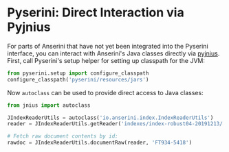# Pyserini: Direct Interaction via Pyjnius

For parts of Anserini that have not yet been integrated into the Pyserini interface, you can interact with Anserini's Java classes directly via [pyjnius](https://github.com/kivy/pyjnius). 
First, call Pyserini's setup helper for setting up classpath for the JVM:

```python
from pyserini.setup import configure_classpath
configure_classpath('pyserini/resources/jars')
```

Now `autoclass` can be used to provide direct access to Java classes:

```python
from jnius import autoclass

JIndexReaderUtils = autoclass('io.anserini.index.IndexReaderUtils')
reader = JIndexReaderUtils.getReader('indexes/index-robust04-20191213/')

# Fetch raw document contents by id:
rawdoc = JIndexReaderUtils.documentRaw(reader, 'FT934-5418')
```
